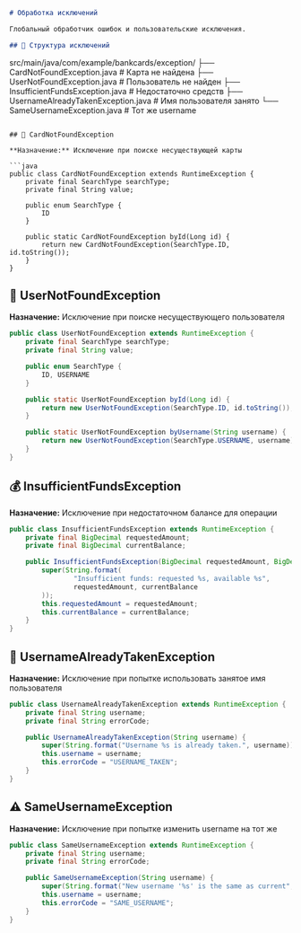 ```markdown
# Обработка исключений

Глобальный обработчик ошибок и пользовательские исключения.

## 📁 Структура исключений

```
src/main/java/com/example/bankcards/exception/
├── CardNotFoundException.java           # Карта не найдена
├── UserNotFoundException.java           # Пользователь не найден
├── InsufficientFundsException.java      # Недостаточно средств
├── UsernameAlreadyTakenException.java   # Имя пользователя занято
└── SameUsernameException.java           # Тот же username
```

## 🎯 CardNotFoundException

**Назначение:** Исключение при поиске несуществующей карты

```java
public class CardNotFoundException extends RuntimeException {
    private final SearchType searchType;
    private final String value;

    public enum SearchType {
        ID
    }

    public static CardNotFoundException byId(Long id) {
        return new CardNotFoundException(SearchType.ID, id.toString());
    }
}
```

## 👤 UserNotFoundException

**Назначение:** Исключение при поиске несуществующего пользователя

```java
public class UserNotFoundException extends RuntimeException {
    private final SearchType searchType;
    private final String value;

    public enum SearchType {
        ID, USERNAME
    }

    public static UserNotFoundException byId(Long id) {
        return new UserNotFoundException(SearchType.ID, id.toString());
    }

    public static UserNotFoundException byUsername(String username) {
        return new UserNotFoundException(SearchType.USERNAME, username);
    }
}
```

## 💰 InsufficientFundsException

**Назначение:** Исключение при недостаточном балансе для операции

```java
public class InsufficientFundsException extends RuntimeException {
    private final BigDecimal requestedAmount;
    private final BigDecimal currentBalance;

    public InsufficientFundsException(BigDecimal requestedAmount, BigDecimal currentBalance) {
        super(String.format(
                "Insufficient funds: requested %s, available %s",
                requestedAmount, currentBalance
        ));
        this.requestedAmount = requestedAmount;
        this.currentBalance = currentBalance;
    }
}
```

## 🔄 UsernameAlreadyTakenException

**Назначение:** Исключение при попытке использовать занятое имя пользователя

```java
public class UsernameAlreadyTakenException extends RuntimeException {
    private final String username;
    private final String errorCode;

    public UsernameAlreadyTakenException(String username) {
        super(String.format("Username %s is already taken.", username));
        this.username = username;
        this.errorCode = "USERNAME_TAKEN";
    }
}
```

## ⚠️ SameUsernameException

**Назначение:** Исключение при попытке изменить username на тот же

```java
public class SameUsernameException extends RuntimeException {
    private final String username;
    private final String errorCode;

    public SameUsernameException(String username) {
        super(String.format("New username '%s' is the same as current", username));
        this.username = username;
        this.errorCode = "SAME_USERNAME";
    }
}
```